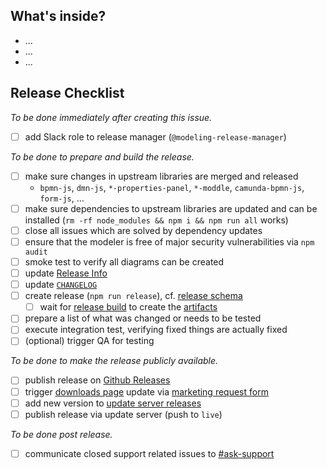 ## What's inside?

<!-- link changelog if available and/or a version range (i.e. [`v4.9.0...develop`](https://github.com/camunda/camunda-modeler/compare/v4.9.0...develop)) -->

* ...
* ...
* ...


## Release Checklist

_To be done immediately after creating this issue._

* [ ] add Slack role to release manager (`@modeling-release-manager`)

_To be done to prepare and build the release._

* [ ] make sure changes in upstream libraries are merged and released
    * `bpmn-js`, `dmn-js`, `*-properties-panel`, `*-moddle`, `camunda-bpmn-js`, `form-js`, ...
* [ ] make sure dependencies to upstream libraries are updated and can be installed (`rm -rf node_modules && npm i && npm run all` works)
* [ ] close all issues which are solved by dependency updates
* [ ] ensure that the modeler is free of major security vulnerabilities via `npm audit`
* [ ] smoke test to verify all diagrams can be created
* [ ] update [Release Info](https://github.com/camunda/camunda-modeler/blob/master/client/src/plugins/version-info/ReleaseInfo.js)
* [ ] update [`CHANGELOG`](https://github.com/camunda/camunda-modeler/blob/master/CHANGELOG.md)
* [ ] create release (`npm run release`), cf. [release schema](https://github.com/bpmn-io/internal-docs/tree/master/release-schema)
    * [ ] wait for [release build](https://github.com/camunda/camunda-modeler/actions/workflows/RELEASE.yml) to create the [artifacts](https://github.com/camunda/camunda-modeler/releases)
* [ ] prepare a list of what was changed or needs to be tested
* [ ] execute integration test, verifying fixed things are actually fixed
* [ ] (optional) trigger QA for testing

_To be done to make the release publicly available._

* [ ] publish release on [Github Releases](https://github.com/camunda/camunda-modeler/releases)
* [ ] trigger [downloads page](https://camunda.com/download/modeler/) update via [marketing request form](https://confluence.camunda.com/display/MAR/Marketing+Request+Form)
* [ ] add new version to [update server releases](https://github.com/camunda/camunda-modeler-update-server/blob/master/releases.json)
* [ ] publish release via update server (push to `live`)

_To be done post release._

* [ ] communicate closed support related issues to [#ask-support](https://camunda.slack.com/archives/CHAC0L80M)
